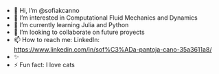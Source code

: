 - 👋 Hi, I’m @sofiakcanno
- 👀 I’m interested in Computational Fluid Mechanics and Dynamics
- 🌱 I’m currently learning Julia and Python
- 💞️ I’m looking to collaborate on future proyects
- 📫 How to reach me:
       LinkedIn: https://www.linkedin.com/in/sof%C3%ADa-pantoja-cano-35a3611a8/
- ✨ 
- ⚡ Fun fact: I love cats 

<!---
sofiakcanno/sofiakcanno is a ✨ special ✨ repository because its `README.md` (this file) appears on your GitHub profile.
You can click the Preview link to take a look at your changes.
--->
